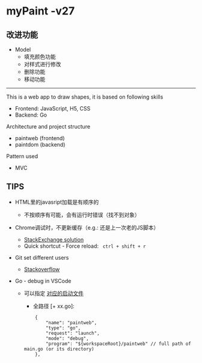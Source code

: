 # myPaint -v27
## 改进功能
- Model
  - 填充颜色功能
  - 对样式进行修改
  - 删除功能
  - 移动功能

---

This is a web app to draw shapes, it is based on following skills
- Frontend: JavaScript, H5, CSS
- Backend: Go

Architecture and project structure
- paintweb (frontend)
- paintdom (backend)

Pattern used
- MVC


## TIPS
- HTML里的javasript加载是有顺序的
  - 不按顺序有可能，会有运行时错误（找不到对象）

- Chrome调试时，不更新缓存（e.g.: 还是上一次老的JS脚本）
  - [StackExchange solution](https://superuser.com/questions/1195404/force-google-chrome-to-check-for-new-javascript-files-every-time-i-access-a-web?answertab=votes#tab-top)
  - Quick shortcut - Force reload: ` ctrl + shift + r`


- Git set different users 
  - [Stackoverflow](https://stackoverflow.com/questions/4220416/can-i-specify-multiple-users-for-myself-in-gitconfig)

- Go - debug in VSCode
  - 可以指定 [对应的启动文件](https://scotch.io/tutorials/debugging-go-code-with-visual-studio-code)
    - 全路径 [+ xx.go]: 

    ```
        {
            "name": "paintweb",
            "type": "go",
            "request": "launch",
            "mode": "debug",
            "program": "${workspaceRoot}/paintweb" // full path of main.go (or its directory)
        },
    ```